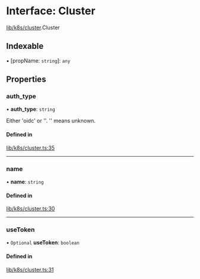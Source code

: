 # Interface: Cluster

[lib/k8s/cluster](../modules/lib_k8s_cluster.md).Cluster

## Indexable

▪ [propName: `string`]: `any`

## Properties

### auth\_type

• **auth\_type**: `string`

Either 'oidc' or ''. '' means unknown.

#### Defined in

[lib/k8s/cluster.ts:35](https://github.com/headlamp-k8s/headlamp/blob/65bfc11e/frontend/src/lib/k8s/cluster.ts#L35)

___

### name

• **name**: `string`

#### Defined in

[lib/k8s/cluster.ts:30](https://github.com/headlamp-k8s/headlamp/blob/65bfc11e/frontend/src/lib/k8s/cluster.ts#L30)

___

### useToken

• `Optional` **useToken**: `boolean`

#### Defined in

[lib/k8s/cluster.ts:31](https://github.com/headlamp-k8s/headlamp/blob/65bfc11e/frontend/src/lib/k8s/cluster.ts#L31)
